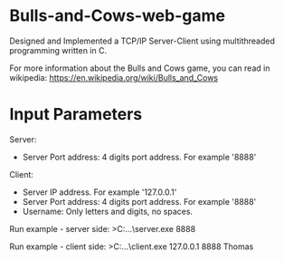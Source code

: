 # Bulls-and-Cows-web-game


Designed and Implemented a TCP/IP Server-Client using multithreaded programming written in C.

For more information about the Bulls and Cows game, you can read in wikipedia: https://en.wikipedia.org/wiki/Bulls_and_Cows

# Input Parameters
  Server:
  - Server Port address: 4 digits port address. For example '8888'
  
  Client:
  - Server IP address. For example '127.0.0.1'
  - Server Port address: 4 digits port address. For example '8888'
  - Username: Only letters and digits, no spaces.
  
 Run example - server side: >C:\...\server.exe 8888
 
 Run example - client side: >C:\...\client.exe 127.0.0.1 8888 Thomas

 
